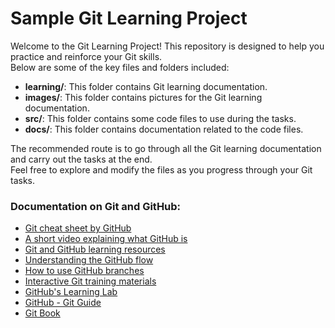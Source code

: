 
# Sample Git Learning Project

Welcome to the Git Learning Project! This repository is designed to help you practice and reinforce your Git skills.  
Below are some of the key files and folders included:

- **learning/**: This folder contains Git learning documentation.
- **images/**: This folder contains pictures for the Git learning documentation.
- **src/**: This folder contains some code files to use during the tasks.
- **docs/**: This folder contains documentation related to the code files.

The recommended route is to go through all the Git learning documentation and carry out the tasks at the end.  
Feel free to explore and modify the files as you progress through your Git tasks.

### Documentation on Git and GitHub:

* [Git cheat sheet by GitHub](https://education.github.com/git-cheat-sheet-education.pdf)
* [A short video explaining what GitHub is](https://www.youtube.com/watch?v=w3jLJU7DT5E&feature=youtu.be)
* [Git and GitHub learning resources](https://docs.github.com/en/github/getting-started-with-github/git-and-github-learning-resources)
* [Understanding the GitHub flow](https://guides.github.com/introduction/flow/)
* [How to use GitHub branches](https://www.youtube.com/watch?v=H5GJfcp3p4Q&feature=youtu.be)
* [Interactive Git training materials](https://githubtraining.github.io/training-manual/#/01_getting_ready_for_class)
* [GitHub's Learning Lab](https://lab.github.com/)
* [GitHub - Git Guide](https://github.com/git-guides)
* [Git Book](https://git-scm.com/book/en/v2)